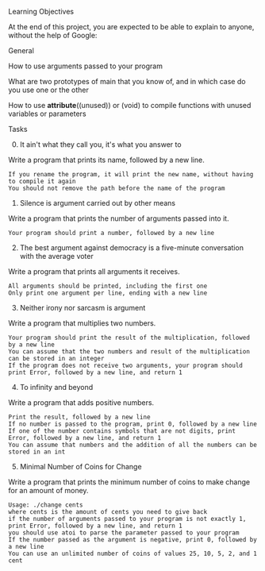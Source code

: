Learning Objectives

At the end of this project, you are expected to be able to explain to anyone, without the help of Google:

General

How to use arguments passed to your program

What are two prototypes of main that you know of, and in which case do you use one or the other

How to use __attribute__((unused)) or (void) to compile functions with unused variables or parameters

Tasks

0. It ain't what they call you, it's what you answer to

Write a program that prints its name, followed by a new line.

	If you rename the program, it will print the new name, without having to compile it again
	You should not remove the path before the name of the program

1. Silence is argument carried out by other means

Write a program that prints the number of arguments passed into it.

	Your program should print a number, followed by a new line

2. The best argument against democracy is a five-minute conversation with the average voter

Write a program that prints all arguments it receives.

	All arguments should be printed, including the first one
	Only print one argument per line, ending with a new line

3. Neither irony nor sarcasm is argument

Write a program that multiplies two numbers.

	Your program should print the result of the multiplication, followed by a new line
	You can assume that the two numbers and result of the multiplication can be stored in an integer
	If the program does not receive two arguments, your program should print Error, followed by a new line, and return 1

4. To infinity and beyond

Write a program that adds positive numbers.

	Print the result, followed by a new line
	If no number is passed to the program, print 0, followed by a new line
	If one of the number contains symbols that are not digits, print Error, followed by a new line, and return 1
	You can assume that numbers and the addition of all the numbers can be stored in an int

5. Minimal Number of Coins for Change

Write a program that prints the minimum number of coins to make change for an amount of money.

	Usage: ./change cents
	where cents is the amount of cents you need to give back
	if the number of arguments passed to your program is not exactly 1, print Error, followed by a new line, and return 1
	you should use atoi to parse the parameter passed to your program
	If the number passed as the argument is negative, print 0, followed by a new line
	You can use an unlimited number of coins of values 25, 10, 5, 2, and 1 cent

